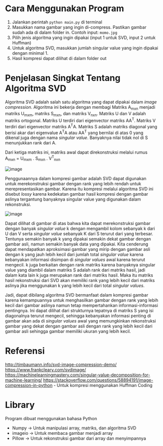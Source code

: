 # Cara Menggunakan Program
1. Jalankan perintah `python main.py` di terminal
2. Masukkan nama gambar yang ingin di-compress. Pastikan gambar sudah ada di dalam folder in. Contoh input: `momo.jpg`
3. Pilih jenis algoritma yang ingin dipakai (input 1 untuk SVD, input 2 untuk Huffman)
4. Untuk algoritma SVD, masukkan jumlah singular value yang ingin dipakai dengan minimal 1.
5. Hasil kompresi dapat dilihat di dalam folder out

# Penjelasan Singkat Tentang Algoritma SVD
Algoritma SVD adalah salah satu algoritma yang dapat dipakai dalam _image compression_. Algoritma ini bekerja dengan membagi Matriks A<sub>mxn</sub> menjadi matriks U<sub>mxm</sub>, matriks S<sub>mxn</sub>, dan matriks V<sub>nxn</sub>. Matriks U dan V adalah matriks ortogonal. Matriks U terdiri dari eigenvector matriks AA<sup>T</sup>. Matriks V terdiri dari eigenvector matriks A<sup>T</sup>A. Matriks S adalah matriks diagonal yang berisi akar dari eigenvalue A<sup>T</sup>A atau AA<sup>T</sup> yang bernilai di atas 0 yang dikenal juga dengan nama _singular value_. Banyaknya nilai tidak nol di S menunjukkan rank dari A.

Dari ketiga matriks ini, matriks awal dapat direkonstruksi melalui rumus A<sub>mxn</sub> = U<sub>mxm</sub> . S<sub>mxn</sub> . V<sup>T</sup><sub>nxn</sub>

![image](https://user-images.githubusercontent.com/68438200/123517041-50f5f900-d6c9-11eb-9f4e-6ccac26f644d.png)


Penggunaannya dalam kompresi gambar adalah SVD dapat digunakan untuk merekonstruksi gambar dengan rank yang lebih rendah untuk merepresentasikan gambar. Karena itu kompresi melalui algoritma SVD ini disebut _lossy_ karena kedekatan gambar hasil kompresi dengan gambar aslinya tergantung banyaknya singular value yang digunakan dalam rekonstruksi. 

![image](https://user-images.githubusercontent.com/68438200/123517202-df6a7a80-d6c9-11eb-8fc7-f4ae6e4b52fa.png)


Dapat dilihat di gambar di atas bahwa kita dapat merekonstruksi gambar dengan banyak _singular value_ k dengan mengambil kolom sebanyak k dari U dan V serta _singular value_ sebanyak K dari S terurut dari yang terbesar. Tentunya semakin banyak k yang dipakai semakin dekat gambar dengan gambar asli, namun semakin banyak data yang dipakai. Kita cenderung dapat mendapatkan aproksimasi gambar yang mirip dengan gambar asli dengan k yang jauh lebih kecil dari jumlah total _singular value_ karena kebanyakan informasi disimpan di _singular values_ awal karena terurut mengecil. k juga berkaitan dengan rank matriks karena banyaknya singular value yang diambil dalam matriks S adalah rank dari matriks hasil, jadi dalam kata lain k juga merupakan rank dari matriks hasil. Maka itu matriks hasil rekonstruksi dari SVD akan memiliki rank yang lebih kecil dari matriks aslinya jika menggunakan k yang lebih kecil dari total _singular values_.

Jadi, dapat dibilang algoritma SVD bermanfaat dalam kompresi gambar karena kemampuannya untuk menghasilkan gambar dengan rank yang lebih kecil dari gambar aslinya namun tetap mempertahankan informasi-informasi pentingnya. Ini dapat dilihat dari strukturnya tepatnya di matriks S yang isi diagonalnya terurut mengecil, sehingga kebanyakan informasi penting di gambar akan ada di _singular values_ awal yang memungkinkan rekonstruksi gambar yang dekat dengan gambar asli dengan rank yang lebih kecil dari gambar asli sehingga gambar memiliki ukuran yang lebih kecil.


# Referensi
http://timbaumann.info/svd-image-compression-demo/
https://www.frankcleary.com/svdimage/
https://machinelearningmastery.com/singular-value-decomposition-for-machine-learning/
https://stackoverflow.com/questions/58894191/image-compression-in-python - Untuk kompresi menggunakan Huffman Coding

# Library
Program dibuat menggunakan bahasa Python
- Numpy -> Untuk manipulasi array, matriks, dan algoritma SVD
- imageio -> Untuk membaca gambar menjadi array
- Pillow -> Untuk rekonstruksi gambar dari array dan menyimpannya
